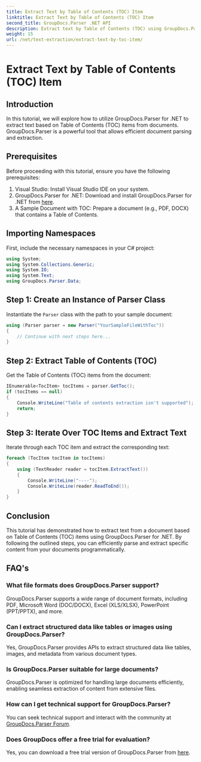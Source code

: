 ```yaml
---
title: Extract Text by Table of Contents (TOC) Item
linktitle: Extract Text by Table of Contents (TOC) Item
second_title: GroupDocs.Parser .NET API
description: Extract text by Table of Contents (TOC) using GroupDocs.Parser for .NET. Learn efficient document parsing techniques for structured data extraction.
weight: 15
url: /net/text-extraction/extract-text-by-toc-item/
---
```


# Extract Text by Table of Contents (TOC) Item

## Introduction
In this tutorial, we will explore how to utilize GroupDocs.Parser for .NET to extract text based on Table of Contents (TOC) items from documents. GroupDocs.Parser is a powerful tool that allows efficient document parsing and extraction.
## Prerequisites
Before proceeding with this tutorial, ensure you have the following prerequisites:
1. Visual Studio: Install Visual Studio IDE on your system.
2. GroupDocs.Parser for .NET: Download and install GroupDocs.Parser for .NET from [here](https://releases.groupdocs.com/parser/net/).
3. A Sample Document with TOC: Prepare a document (e.g., PDF, DOCX) that contains a Table of Contents.

## Importing Namespaces
First, include the necessary namespaces in your C# project:
```csharp
using System;
using System.Collections.Generic;
using System.IO;
using System.Text;
using GroupDocs.Parser.Data;
```
## Step 1: Create an Instance of Parser Class
Instantiate the `Parser` class with the path to your sample document:
```csharp
using (Parser parser = new Parser("YourSampleFileWithToc"))
{
    // Continue with next steps here...
}
```
## Step 2: Extract Table of Contents (TOC)
Get the Table of Contents (TOC) items from the document:
```csharp
IEnumerable<TocItem> tocItems = parser.GetToc();
if (tocItems == null)
{
    Console.WriteLine("Table of contents extraction isn't supported");
    return;
}
```
## Step 3: Iterate Over TOC Items and Extract Text
Iterate through each TOC item and extract the corresponding text:
```csharp
foreach (TocItem tocItem in tocItems)
{
    using (TextReader reader = tocItem.ExtractText())
    {
        Console.WriteLine("----");
        Console.WriteLine(reader.ReadToEnd());
    }
}
```

## Conclusion
This tutorial has demonstrated how to extract text from a document based on Table of Contents (TOC) items using GroupDocs.Parser for .NET. By following the outlined steps, you can efficiently parse and extract specific content from your documents programmatically.

## FAQ's
### What file formats does GroupDocs.Parser support?
GroupDocs.Parser supports a wide range of document formats, including PDF, Microsoft Word (DOC/DOCX), Excel (XLS/XLSX), PowerPoint (PPT/PPTX), and more.
### Can I extract structured data like tables or images using GroupDocs.Parser?
Yes, GroupDocs.Parser provides APIs to extract structured data like tables, images, and metadata from various document types.
### Is GroupDocs.Parser suitable for large documents?
GroupDocs.Parser is optimized for handling large documents efficiently, enabling seamless extraction of content from extensive files.
### How can I get technical support for GroupDocs.Parser?
You can seek technical support and interact with the community at [GroupDocs.Parser Forum](https://forum.groupdocs.com/c/parser/17).
### Does GroupDocs offer a free trial for evaluation?
Yes, you can download a free trial version of GroupDocs.Parser from [here](https://releases.groupdocs.com/).
